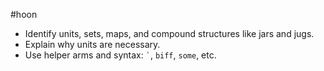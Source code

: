 #hoon 

- Identify units, sets, maps, and compound structures like jars and jugs.
- Explain why units are necessary.
- Use helper arms and syntax:  `` ` ``, `biff`, `some`, etc.

<!-- 2a -->

